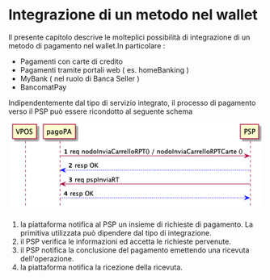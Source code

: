 Integrazione di un metodo nel wallet
====================================

Il presente capitolo descrive le molteplici possibilità di integrazione di un metodo di pagamento nel wallet.In particolare :

- Pagamenti con carte di credito 
- Pagamenti tramite portali web ( es. homeBanking )
- MyBank ( nel ruolo di Banca Seller )
- BancomatPay

Indipendentemente dal tipo di servizio integrato, il processo di pagamento verso il PSP può essere ricondotto al seguente schema

![sd_pagamento_wallet](../diagrams/sd_pagamento_wallet.png)

1. la piattaforma notifica al PSP un insieme di richieste di pagamento. La primitiva utilizzata può dipendere dal tipo di integrazione.
2. il PSP verifica le informazioni ed accetta le richieste pervenute.
3. il PSP notifica la conclusione del pagamento emettendo una ricevuta dell'operazione.
4. la piattaforma notifica la ricezione della ricevuta.

